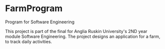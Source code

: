 FarmProgram
===========

Program for Software Engineering

This project is part of the final for Anglia Ruskin University's 2ND year module Software Engineering.
The project designs an application for a farm, to track daily activities.
